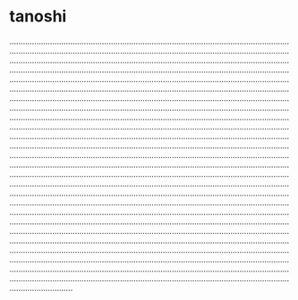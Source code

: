 # tanoshi
....................................................................................................................................................................................................................................................................................................................................................................................................................................................................................................................................................................................................................................................................................................................................................................................................................................................................................................................................................................................................................................................................................................................................................................................................................................................................................................................................................................................................................................................................................................................................................................................................................................................................................................................................................................................................................................................................................................................................................................................................................................................................................................................................................................................................................................................................................................................................................................................................................................................................................................................................................................................................................................................................................................................................................................................................................................................................................................................................................................................................................................................................................................................................................................................................................................................................................................................................................................................